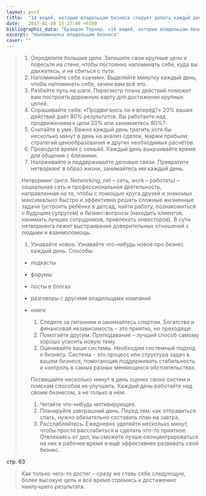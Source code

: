 ```yaml
---
layout: post
title:  "14 вещей, которые владельцам бизнеса следует делать каждый день"
date:   2017-01-30 13:27:46 +0300
bibliographic_data: "Брэндон Тернер. «14 вещей, которые владельцам бизнеса следует делать каждый день». Ж. BusinessExcellence» №7, 2015 г., стр.48 - Приложение к журналу «Стандарты и качество» №7, 2015 г."
excerpt: "Напоминалка владельцам бизнеса"
cover: ""
---
```


> 1. Определите большие цели. Запишите свои крупные цели и повесьте на стене, чтобы постоянно напоминать себе, куда вы движетесь, и не сбиться с пути.
> 2. Напоминайте себе «зачем». Выделяйте минутку каждый день, чтобы напоминать себе, зачем вам всё это.
> 3. Разбейте путь на шаги. Пересмотр плана действий поможет вам построить дорожную карту для достижения крупных целей.
> 4. Спрашивайте себя: «Продвигаюсь ли я вперёд?» 20% ваших действий даёт 80% результатов. Вы работаете над продвижением к цели 20% или занимаетесь 80%?
> 5. Считайте в уме. Важно каждый день тратить хотя бы несколько минут в день на анализ сделок, маржи прибыли, стратегий ценообразования и других необходимых расчётов.
> 6. Проводите время с семьёй. Каждый день выкраивайте время для общения с близкими.
> 7. Налаживайте и поддерживайте деловые связи. Превратите нетворкинг в образ жизни, занимайтесь им каждый день.
>
> Нетворкинг (англ. Networking, net – сеть, work – работать) – социальная сеть и профессиональная деятельность, направленная на то, чтобы с помощью круга друзей и знакомых максимально быстро и эффективно решать сложные жизненные задачи (устроить ребёнка в детсад, найти работу, познакомиться с будущим супругом) и бизнес-вопросы (находить клиентов, нанимать лучших сотрудников, привлекать инвесторов). В сути нетворкинга лежит выстраивание доверительных отношений с людьми и взаимопомощь.
>
> 1. Узнавайте новое. Узнавайте что-нибудь новое про бизнес каждый день. Способы:
>
> - подкасты
>
> - форумы
>
> - посты в блогах
>
> - разговоры с другими владельцами компаний
>
> - книги
>
>   1. Следите за питанием и занимайтесь спортом. Богатство и финансовая независимость – это приятно, но преходяще.
>   2. Помогайте другим. Преподавание – лучший способ самому хорошо усвоить новую тему.
>   3. Оценивайте ваши системы. Необходим системный подход к бизнесу. Система – это процесс или структура задач в вашем бизнесе, помогающая поддерживать стабильность и контроль в самых разных меняющихся обстоятельствах.
>
>   Посвящайте несколько минут в день оценке своих систем и поискам способов их улучшить. Каждый день работайте над своим бизнесом, а не только в нём.
>
>   1. Читайте что-нибудь мотивирующее.
>   2. Планируйте завтрашний день. Перед тем, как отправиться спать, нужно обязательно составить план на завтра.
>   3. Расслабляйтесь. Ежедневно уделяйте несколько минут, чтобы просто расслабиться и сделать что-то приятное. Отвлекаясь от дел, вы сможете лучше сконцентрироваться на них в рабочее время и ещё эффективнее развивать свой бизнес.



стр. 63

> Как только чего-то достиг – сразу же ставь себе следующую, более высокую цель и всё время стремись к достижению наилучшего результата.
